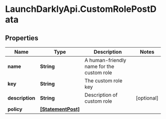 # LaunchDarklyApi.CustomRolePostData

## Properties

Name | Type | Description | Notes
------------ | ------------- | ------------- | -------------
**name** | **String** | A human-friendly name for the custom role | 
**key** | **String** | The custom role key | 
**description** | **String** | Description of custom role | [optional] 
**policy** | [**[StatementPost]**](StatementPost.md) |  | 


